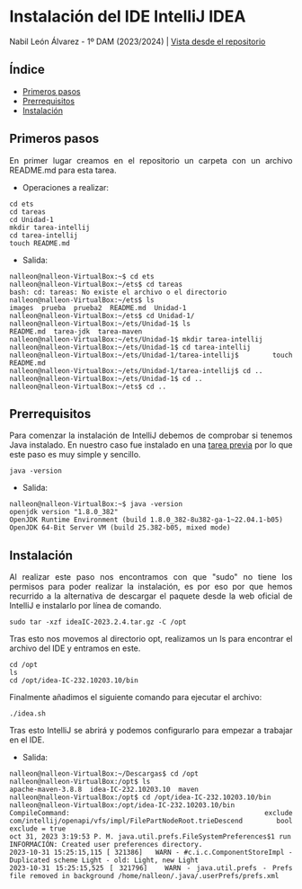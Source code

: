﻿<div align="justify">

# Instalación del IDE IntelliJ IDEA
Nabil León Álvarez - 1º DAM (2023/2024) | 
[Vista desde el repositorio](https://github.com/nalleon/ets/tree/main/Unidad-1/tarea-intellij)

## Índice
- [Primeros pasos](#primeros-pasos)
- [Prerrequisitos](#prerrequisitos)
- [Instalación](#instalación)


## Primeros pasos
En primer lugar creamos en el repositorio un carpeta con un archivo README.md para esta tarea.
- Operaciones a realizar:

```
cd ets
cd tareas
cd Unidad-1
mkdir tarea-intellij
cd tarea-intellij
touch README.md
```
- Salida:

```
nalleon@nalleon-VirtualBox:~$ cd ets
nalleon@nalleon-VirtualBox:~/ets$ cd tareas
bash: cd: tareas: No existe el archivo o el directorio
nalleon@nalleon-VirtualBox:~/ets$ ls
images  prueba  prueba2  README.md  Unidad-1
nalleon@nalleon-VirtualBox:~/ets$ cd Unidad-1/
nalleon@nalleon-VirtualBox:~/ets/Unidad-1$ ls
README.md  tarea-jdk  tarea-maven
nalleon@nalleon-VirtualBox:~/ets/Unidad-1$ mkdir tarea-intellij
nalleon@nalleon-VirtualBox:~/ets/Unidad-1$ cd tarea-intellij
nalleon@nalleon-VirtualBox:~/ets/Unidad-1/tarea-intellij$ touch README.md
nalleon@nalleon-VirtualBox:~/ets/Unidad-1/tarea-intellij$ cd ..
nalleon@nalleon-VirtualBox:~/ets/Unidad-1$ cd ..
nalleon@nalleon-VirtualBox:~/ets$ cd ..
```

## Prerrequisitos

Para comenzar la instalación de IntelliJ debemos de comprobar si tenemos Java instalado. En nuestro caso fue instalado en una [tarea previa](https://github.com/nalleon/ets/tree/main/Unidad-1/tarea-jdk) por lo que este paso es muy simple y sencillo.

```
java -version
```

- Salida:
```
nalleon@nalleon-VirtualBox:~$ java -version
openjdk version "1.8.0_382"
OpenJDK Runtime Environment (build 1.8.0_382-8u382-ga-1~22.04.1-b05)
OpenJDK 64-Bit Server VM (build 25.382-b05, mixed mode)
```

## Instalación
Al realizar este paso nos encontramos con que "sudo" no tiene los permisos para poder realizar la instalación, es por eso por que hemos recurrido a la alternativa de descargar el paquete desde la web oficial de IntelliJ e instalarlo por línea de comando.
```
sudo tar -xzf ideaIC-2023.2.4.tar.gz -C /opt
```
Tras esto nos movemos al directorio opt, realizamos un ls para encontrar el archivo del IDE y entramos en este.

```
cd /opt
ls
cd /opt/idea-IC-232.10203.10/bin
```

Finalmente añadimos el siguiente comando para ejecutar el archivo:

```
./idea.sh
```
Tras esto IntelliJ se abrirá y podemos configurarlo para empezar a trabajar en el IDE.
- Salida:
```
nalleon@nalleon-VirtualBox:~/Descargas$ cd /opt
nalleon@nalleon-VirtualBox:/opt$ ls
apache-maven-3.8.8  idea-IC-232.10203.10  maven
nalleon@nalleon-VirtualBox:/opt$ cd /opt/idea-IC-232.10203.10/bin
nalleon@nalleon-VirtualBox:/opt/idea-IC-232.10203.10/bin
CompileCommand: exclude com/intellij/openapi/vfs/impl/FilePartNodeRoot.trieDescend bool exclude = true
oct 31, 2023 3:19:53 P. M. java.util.prefs.FileSystemPreferences$1 run
INFORMACIÓN: Created user preferences directory.
2023-10-31 15:25:15,115 [ 321386]   WARN - #c.i.c.ComponentStoreImpl - Duplicated scheme Light - old: Light, new Light
2023-10-31 15:25:15,525 [ 321796]   WARN - java.util.prefs - Prefs file removed in background /home/nalleon/.java/.userPrefs/prefs.xml
``````
